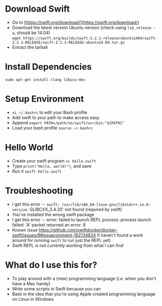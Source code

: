 # Download Swift

* Go to [https://swift.org/download/](https://swift.org/download/)
* Download the latest version Ubuntu version (check using `lsb_release -a`, should be 14.04)  
 ```wget https://swift.org/builds/swift-2.2.1-release/ubuntu1404/swift-2.2.1-RELEASE/swift-2.2.1-RELEASE-ubuntu14.04.tar.gz```
* Extract the tarball

# Install Dependencies

```
sudo apt-get install clang libicu-dev
```

# Setup Environment

* `vi ~/.bashrc` to edit your Bash profile
* Add swift to your path to make access easy
* Append `export PATH=/path/to/swift/usr/bin:"${PATH}"`
* Load your bash profile `source ~/.bashrc`

# Hello World

* Create your swift program `vi hello.swift`
* Type `print("Hello, world!")`, and save
* Run it `swift hello.swift`

# Troubleshooting

* I get this error -- `swift: /usr/lib/x86_64-linux-gnu/libstdc++.so.6: version `GLIBCXX_3.4.20' not found (required by swift)`
 * You've installed the wrong swift package
* I get this error -- error: failed to launch REPL process: process launch failed: 'A' packet returned an error: 8
 * Known issue https://github.com/swiftdocker/docker-swift/issues/9#issuecomment-162134824 (I haven't found a work around for running `swift` to run just the REPL yet)
 * Swift REPL is not currently working from what I can find

# What do I use this for?
 * To play around with a (new) programming language (i.e. when you don't have a Mac handy)
 * Write some scripts in Swift because you can
 * Bask in the idea that you're using Apple created programming language on Linux in Windows




